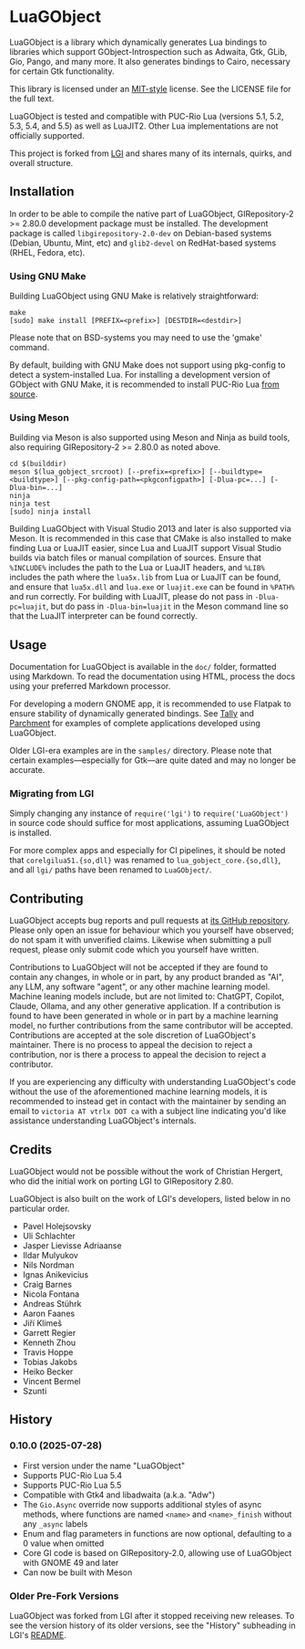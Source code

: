 # LuaGObject

LuaGObject is a library which dynamically generates Lua bindings to libraries
which support GObject-Introspection such as Adwaita, Gtk, GLib, Gio, Pango, and
many more. It also generates bindings to Cairo, necessary for certain Gtk
functionality.

This library is licensed under an
[MIT-style](http://www.opensource.org/licenses/mit-license.php)
license. See the LICENSE file for the full text.

LuaGObject is tested and compatible with PUC-Rio Lua (versions 5.1, 5.2, 5.3,
5.4, and 5.5) as well as LuaJIT2. Other Lua implementations are not officially
supported.

This project is forked from [LGI](http://github.com/lgi-devs/lgi) and shares
many of its internals, quirks, and overall structure.

## Installation

In order to be able to compile the native part of LuaGObject,
GIRepository-2 >= 2.80.0 development package must be installed. The development
package is called `libgirepository-2.0-dev` on Debian-based systems (Debian,
Ubuntu, Mint, etc) and `glib2-devel` on RedHat-based systems (RHEL, Fedora,
etc).

### Using GNU Make

Building LuaGObject using GNU Make is relatively straightforward:

    make
    [sudo] make install [PREFIX=<prefix>] [DESTDIR=<destdir>]

Please note that on BSD-systems you may need to use the 'gmake' command.

By default, building with GNU Make does not support using pkg-config to detect
a system-installed Lua. For installing a development version of GObject with GNU
Make, it is recommended to install PUC-Rio Lua
[from source](https://www.lua.org/download.html).

### Using Meson

Building via Meson is also supported using Meson and Ninja as build tools,
also requiring GIRepository-2 >= 2.80.0 as noted above.

    cd $(builddir)
    meson $(lua_gobject_srcroot) [--prefix=<prefix>] [--buildtype=<buildtype>] [--pkg-config-path=<pkgconfigpath>] [-Dlua-pc=...] [-Dlua-bin=...]
    ninja
    ninja test
    [sudo] ninja install

Building LuaGObject with Visual Studio 2013 and later is also supported via
Meson. It is recommended in this case that CMake is also installed to
make finding Lua or LuaJIT easier, since Lua and LuaJIT support Visual
Studio builds via batch files or manual compilation of sources. Ensure
that `%INCLUDE%` includes the path to the Lua or LuaJIT headers, and
`%LIB%` includes the path where the `lua5x.lib` from Lua or LuaJIT can be
found, and ensure that `lua5x.dll` and `lua.exe` or `luajit.exe` can be
found in `%PATH%` and run correctly. For building with LuaJIT, please do
not pass in `-Dlua-pc=luajit`, but do pass in `-Dlua-bin=luajit` in the
Meson command line so that the LuaJIT interpreter can be found correctly.

## Usage

Documentation for LuaGObject is available in the `doc/` folder, formatted using
Markdown. To read the documentation using HTML, process the docs using your
preferred Markdown processor.

For developing a modern GNOME app, it is recommended to use Flatpak to ensure
stability of dynamically generated bindings. See
[Tally](https://github.com/vtrlx/tally) and
[Parchment](https://github.com/vtrlx/parchment) for examples of complete
applications developed using LuaGObject.

Older LGI-era examples are in the `samples/` directory. Please note that certain
examples—especially for Gtk—are quite dated and may no longer be accurate.

### Migrating from LGI

Simply changing any instance of `require('lgi')` to `require('LuaGObject')` in
source code should suffice for most applications, assuming LuaGObject is
installed.

For more complex apps and especially for CI pipelines, it should be noted that
`corelgilua51.{so,dll}` was renamed to `lua_gobject_core.{so,dll}`, and all
`lgi/` paths have been renamed to `LuaGObject/`.

## Contributing

LuaGObject accepts bug reports and pull requests at
[its GitHub repository](https://github.com/vtrlx/LuaGObject). Please only open
an issue for behaviour which you yourself have observed; do not spam it with
unverified claims. Likewise when submitting a pull request, please only submit
code which you yourself have written.

Contributions to LuaGObject will not be accepted if they are found to contain
any changes, in whole or in part, by any product branded as "AI", any LLM, any
software "agent", or any other machine learning model. Machine leaning models
include, but are not limited to: ChatGPT, Copilot, Claude, Ollama, and any other
generative application. If a contribution is found to have been generated in
whole or in part by a machine learning model, no further contributions from the
same contributor will be accepted. Contributions are accepted at the sole
discretion of LuaGObject's maintainer. There is no process to appeal the
decision to reject a contribution, nor is there a process to appeal the decision
to reject a contributor.

If you are experiencing any difficulty with understanding LuaGObject's code
without the use of the aforementioned machine learning models, it is recommended
to instead get in contact with the maintainer by sending an email to
`victoria AT vtrlx DOT ca` with a subject line indicating you'd like assistance
understanding LuaGObject's internals.

## Credits

LuaGObject would not be possible without the work of Christian Hergert, who
did the initial work on porting LGI to GIRepository 2.80.

LuaGObject is also built on the work of LGI's developers, listed below in no
particular order.

- Pavel Holejsovsky
- Uli Schlachter
- Jasper Lievisse Adriaanse
- Ildar Mulyukov
- Nils Nordman
- Ignas Anikevicius
- Craig Barnes
- Nicola Fontana
- Andreas Stührk
- Aaron Faanes
- Jiří Klimeš
- Garrett Regier
- Kenneth Zhou
- Travis Hoppe
- Tobias Jakobs
- Heiko Becker
- Vincent Bermel
- Szunti

## History

### 0.10.0 (2025-07-28)

- First version under the name "LuaGObject"
- Supports PUC-Rio Lua 5.4
- Supports PUC-Rio Lua 5.5
- Compatible with Gtk4 and libadwaita (a.k.a. "Adw")
- The `Gio.Async` override now supports additional styles of async methods,
  where functions are named `<name>` and `<name>_finish` without any `_async`
  labels
- Enum and flag parameters in functions are now optional, defaulting to a 0
  value when omitted
- Core GI code is based on GIRepository-2.0, allowing use of LuaGObject with
  GNOME 49 and later
- Can now be built with Meson

### Older Pre-Fork Versions

LuaGObject was forked from LGI after it stopped receiving new releases. To see
the version history of its older versions, see the "History" subheading in LGI's
[README](http://github.com/lgi-devs/lgi#history).
